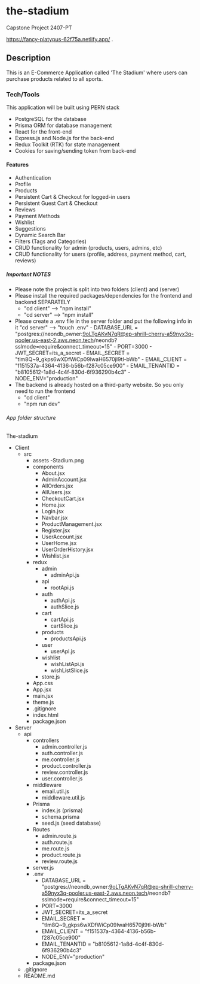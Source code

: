 # the-stadium
Capstone Project 2407-PT

https://fancy-platypus-62f75a.netlify.app/
.

## Description

This is an E-Commerce Application called 'The Stadium' where users can purchase products related to all sports.

### Tech/Tools
This application will be built using PERN stack
- PostgreSQL for the database
- Prisma ORM for database management
- React for the front-end
- Express.js and Node.js for the back-end
- Redux Toolkit (RTK) for state management
- Cookies for saving/sending token from back-end

#### Features

- Authentication
- Profile
- Products
- Persistent Cart & Checkout for logged-in users
- Persistent Guest Cart & Checkout
- Reviews
- Payment Methods
- Wishlist
- Suggestions
- Dynamic Search Bar
- Filters (Tags and Categories)
- CRUD functionality for admin (products, users, admins, etc)
- CRUD functionality for users (profile, address, payment method, cart, reviews)

##### Important NOTES
- Please note the project is split into two folders (client) and (server)
- Please install the required packages/dependencies for the frontend and backend SEPARATELY
    - "cd client" --> "npm install"
    - "cd server" --> "npm install"
- Please create a .env file in the server folder and put the following info in it
    "cd server" --> "touch .env"
        - DATABASE_URL = "postgres://neondb_owner:9oLTgAKvN7qR@ep-shrill-cherry-a59nyx3q-pooler.us-east-2.aws.neon.tech/neondb?sslmode=require&connect_timeout=15"
        - PORT=3000
        - JWT_SECRET=its_a_secret
        - EMAIL_SECRET = "tlm8Q~9_gkps6wXDfWiCp09IwaH6570jI9tl-bWb"
        - EMAIL_CLIENT = "f151537a-4364-4136-b56b-f287c05ce900"
        - EMAIL_TENANTID = "b8105612-1a8d-4c4f-830d-6f936290b4c3"
        - NODE_ENV="production"
- The backend is already hosted on a third-party website. So you only need to run the frontend
    - "cd client"
    - "npm run dev"

###### App folder structure
The-stadium
- Client
    - src
        - assets
            -Stadium.png
        - components
            - About.jsx
            - AdminAccount.jsx
            - AllOrders.jsx
            - AllUsers.jsx
            - CheckoutCart.jsx
            - Home.jsx
            - Login.jsx
            - Navbar.jsx
            - ProductManagement.jsx
            - Register.jsx
            - UserAccount.jsx
            - UserHome.jsx
            - UserOrderHistory.jsx
            - Wishlist.jsx
        - redux
            - admin
                - adminApi.js
            - api
                - rootApi.js
            - auth
                - authApi.js
                - authSlice.js
            - cart
                - cartApi.js
                - cartSlice.js
            - products
                - productsApi.js
            - user
                - userApi.js
            - wishlist
                - wishListApi.js
                - wishListSlice.js
            - store.js
        - App.css
        - App.jsx
        - main.jsx
        - theme.js
        - .gitignore
        - index.html
        - package.json
- Server
    - api
        - controllers
            - admin.controller.js
            - auth.controller.js
            - me.controller.js
            - product.controller.js
            - review.controller.js
            - user.controller.js
        - middleware
            - email.util.js
            - middleware.util.js
        - Prisma
            - index.js (prisma)
            - schema.prisma
            - seed.js (seed database)
        - Routes
            - admin.route.js
            - auth.route.js
            - me.route.js
            - product.route.js
            - review.route.js
        - server.js
        - .env
            - DATABASE_URL = "postgres://neondb_owner:9oLTgAKvN7qR@ep-shrill-cherry-a59nyx3q-pooler.us-east-2.aws.neon.tech/neondb?sslmode=require&connect_timeout=15"
            - PORT=3000
            - JWT_SECRET=its_a_secret
            - EMAIL_SECRET = "tlm8Q~9_gkps6wXDfWiCp09IwaH6570jI9tl-bWb"
            - EMAIL_CLIENT = "f151537a-4364-4136-b56b-f287c05ce900"
            - EMAIL_TENANTID = "b8105612-1a8d-4c4f-830d-6f936290b4c3"
            - NODE_ENV="production"
        - package.json
    - .gitignore
    - README.md
